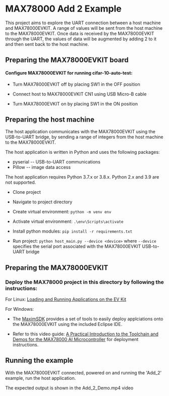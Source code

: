 # MAX78000 Add 2 Example

This project aims to explore the UART connection between a host machine and MAX78000EVKIT. A range of values will be sent from the host machine to the MAX78000EVKIT. Once data is received by the MAX78000EVKIT through the UART, the values of data will be augmented by adding 2 to it and then sent back to the host machine.

## Preparing the MAX78000EVKIT board

#### Configure MAX78000EVKIT for running cifar-10-auto-test:

* Turn MAX78000EVKIT off by placing SW1 in the OFF position

* Connect host to MAX78000EVKIT CN1 using USB Micro-B cable

* Turn MAX78000EVKIT on by placing SW1 in the ON position


## Preparing the host machine
The host application communicates with the MAX78000EVKIT using the USB-to-UART bridge, by sending a range of integers from the host machine to the MAX78000EVKIT.

The host application is written in Python and uses the following packages:

- pyserial -- USB-to-UART communications
- Pillow --  image data access

The host application requires Python 3.7.x or 3.8.x.  Python 2.x and 3.9 are not supported.

* Clone project

* Navigate to project directory

* Create virtual environment: `python -m venv env`

* Activate virtual environment: `.\env\Scripts\activate`

* Install python modules: `pip install -r requirements.txt`

* Run project: `python host_main.py --device <device>` where `--device` specifies the serial port associated with the MAX78000EVKIT USB-to-UART bridge

## Preparing the MAX78000EVKIT

### Deploy the MAX78000 project in this directory by following the instructions:

For Linux: [Loading and Running Applications on the EV Kit](https://github.com/MaximIntegratedAI/MaximAI_Documentation/blob/master/MAX78000_Evaluation_Kit/README.md#loading-and-running-applications-on-the-ev-kit)

For Windows:

* The [MaximSDK](https://www.maximintegrated.com/en/design/software-description.html/swpart=SFW0010820A) provides a set of tools to easily deploy applciations onto the MAX78000EVKIT using the included Eclipse IDE.

* Refer to this video guide: [A Practical Introduction to the Toolchain and Demos for the MAX78000 AI Microcontroller](https://youtu.be/IBynIlWE8R0?t=1793) for deployment instructions.


## Running the example

With the MAX78000EVKIT connected, powered on and running the 'Add_2' example, run the host application.

The expected output is shown in the Add_2_Demo.mp4 video

